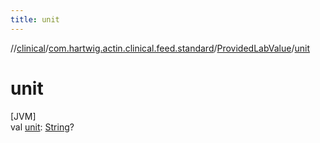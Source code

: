 ```yaml
---
title: unit
---
```

//[clinical](../../../index.html)/[com.hartwig.actin.clinical.feed.standard](../index.html)/[ProvidedLabValue](index.html)/[unit](unit.html)



# unit



[JVM]\
val [unit](unit.html): [String](https://kotlinlang.org/api/latest/jvm/stdlib/kotlin/-string/index.html)?




